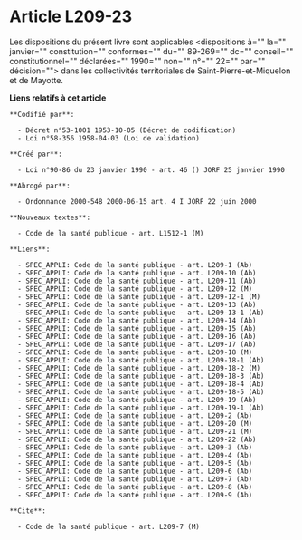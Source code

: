 # Article L209-23

Les dispositions du présent livre sont applicables <dispositions à="" la="" janvier="" constitution="" conformes="" du=""
89-269="" dc="" conseil="" constitutionnel="" déclarées="" 1990="" non="" n°="" 22="" par="" décision=""> dans les
collectivités territoriales de Saint-Pierre-et-Miquelon et de Mayotte.

</dispositions>

**Liens relatifs à cet article**

	**Codifié par**:

	  - Décret n°53-1001 1953-10-05 (Décret de codification)
	  - Loi n°58-356 1958-04-03 (Loi de validation)

	**Créé par**:

	  - Loi n°90-86 du 23 janvier 1990 - art. 46 () JORF 25 janvier 1990

	**Abrogé par**:

	  - Ordonnance 2000-548 2000-06-15 art. 4 I JORF 22 juin 2000

	**Nouveaux textes**:

	  - Code de la santé publique - art. L1512-1 (M)

	**Liens**:

	  - SPEC_APPLI: Code de la santé publique - art. L209-1 (Ab)
	  - SPEC_APPLI: Code de la santé publique - art. L209-10 (Ab)
	  - SPEC_APPLI: Code de la santé publique - art. L209-11 (Ab)
	  - SPEC_APPLI: Code de la santé publique - art. L209-12 (M)
	  - SPEC_APPLI: Code de la santé publique - art. L209-12-1 (M)
	  - SPEC_APPLI: Code de la santé publique - art. L209-13 (Ab)
	  - SPEC_APPLI: Code de la santé publique - art. L209-13-1 (Ab)
	  - SPEC_APPLI: Code de la santé publique - art. L209-14 (Ab)
	  - SPEC_APPLI: Code de la santé publique - art. L209-15 (Ab)
	  - SPEC_APPLI: Code de la santé publique - art. L209-16 (Ab)
	  - SPEC_APPLI: Code de la santé publique - art. L209-17 (Ab)
	  - SPEC_APPLI: Code de la santé publique - art. L209-18 (M)
	  - SPEC_APPLI: Code de la santé publique - art. L209-18-1 (Ab)
	  - SPEC_APPLI: Code de la santé publique - art. L209-18-2 (M)
	  - SPEC_APPLI: Code de la santé publique - art. L209-18-3 (Ab)
	  - SPEC_APPLI: Code de la santé publique - art. L209-18-4 (Ab)
	  - SPEC_APPLI: Code de la santé publique - art. L209-18-5 (Ab)
	  - SPEC_APPLI: Code de la santé publique - art. L209-19 (Ab)
	  - SPEC_APPLI: Code de la santé publique - art. L209-19-1 (Ab)
	  - SPEC_APPLI: Code de la santé publique - art. L209-2 (Ab)
	  - SPEC_APPLI: Code de la santé publique - art. L209-20 (M)
	  - SPEC_APPLI: Code de la santé publique - art. L209-21 (M)
	  - SPEC_APPLI: Code de la santé publique - art. L209-22 (Ab)
	  - SPEC_APPLI: Code de la santé publique - art. L209-3 (Ab)
	  - SPEC_APPLI: Code de la santé publique - art. L209-4 (Ab)
	  - SPEC_APPLI: Code de la santé publique - art. L209-5 (Ab)
	  - SPEC_APPLI: Code de la santé publique - art. L209-6 (Ab)
	  - SPEC_APPLI: Code de la santé publique - art. L209-7 (Ab)
	  - SPEC_APPLI: Code de la santé publique - art. L209-8 (Ab)
	  - SPEC_APPLI: Code de la santé publique - art. L209-9 (Ab)

	**Cite**:

	  - Code de la santé publique - art. L209-7 (M)
